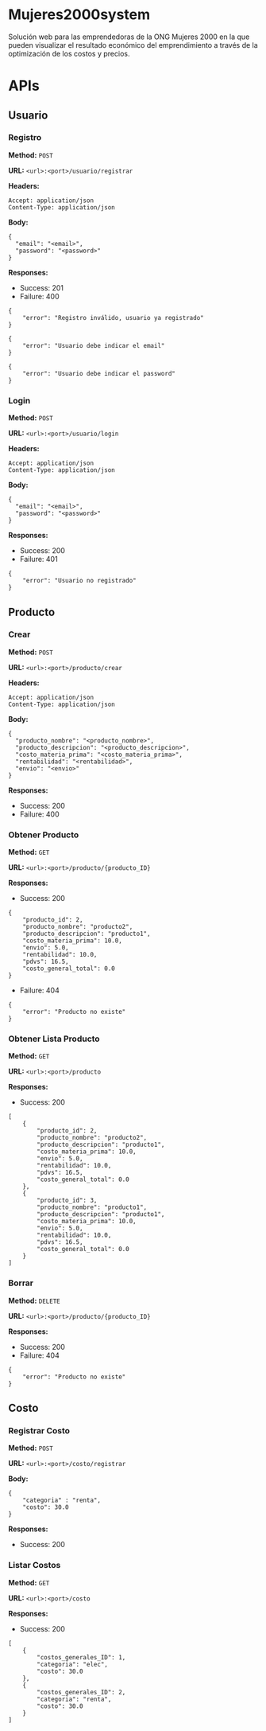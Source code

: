 # Mujeres2000system
Solución web para las emprendedoras de la ONG Mujeres 2000 en la que pueden visualizar el resultado económico del emprendimiento a través de la optimización de los costos y precios.

# APIs

## Usuario

### Registro

**Method:** `POST`

**URL:** `<url>:<port>/usuario/registrar`

**Headers:**
```
Accept: application/json
Content-Type: application/json
```

**Body:** 
```
{
  "email": "<email>",
  "password": "<password>"
}
```

**Responses:**
- Success: 201
- Failure: 400
```
{
    "error": "Registro inválido, usuario ya registrado"
}
```
```
{
    "error": "Usuario debe indicar el email"
}
```
```
{
    "error": "Usuario debe indicar el password"
}
```

### Login

**Method:** `POST`

**URL:** `<url>:<port>/usuario/login`

**Headers:**
```
Accept: application/json
Content-Type: application/json
```

**Body:** 
```
{
  "email": "<email>",
  "password": "<password>"
}
```

**Responses:**
- Success: 200
- Failure: 401
```
{
    "error": "Usuario no registrado"
}
```

## Producto

### Crear

**Method:** `POST`

**URL:** `<url>:<port>/producto/crear`

**Headers:**
```
Accept: application/json
Content-Type: application/json
```

**Body:** 
```
{
  "producto_nombre": "<producto_nombre>",
  "producto_descripcion": "<producto_descripcion>",
  "costo_materia_prima": "<costo_materia_prima>",
  "rentabilidad": "<rentabilidad>",
  "envio": "<envio>"
}
```

**Responses:**
- Success: 200
- Failure: 400

### Obtener Producto

**Method:** `GET`

**URL:** `<url>:<port>/producto/{producto_ID}`

**Responses:**
- Success: 200
```
{
    "producto_id": 2,
    "producto_nombre": "producto2",
    "producto_descripcion": "producto1",
    "costo_materia_prima": 10.0,
    "envio": 5.0,
    "rentabilidad": 10.0,
    "pdvs": 16.5,
    "costo_general_total": 0.0
}
```
- Failure: 404
```
{
    "error": "Producto no existe"
}
```

### Obtener Lista Producto
**Method:** `GET`

**URL:** `<url>:<port>/producto`

**Responses:**
- Success: 200
```
[
    {
        "producto_id": 2,
        "producto_nombre": "producto2",
        "producto_descripcion": "producto1",
        "costo_materia_prima": 10.0,
        "envio": 5.0,
        "rentabilidad": 10.0,
        "pdvs": 16.5,
        "costo_general_total": 0.0
    },
    {
        "producto_id": 3,
        "producto_nombre": "producto1",
        "producto_descripcion": "producto1",
        "costo_materia_prima": 10.0,
        "envio": 5.0,
        "rentabilidad": 10.0,
        "pdvs": 16.5,
        "costo_general_total": 0.0
    }
]
```

### Borrar
**Method:** `DELETE`

**URL:** `<url>:<port>/producto/{producto_ID}`

**Responses:**
- Success: 200
- Failure: 404
```
{
    "error": "Producto no existe"
}
```

## Costo

### Registrar Costo
**Method:** `POST`

**URL:** `<url>:<port>/costo/registrar`

**Body:** 
```
{
    "categoria" : "renta",
    "costo": 30.0
}
```

**Responses:**
- Success: 200

### Listar Costos
**Method:** `GET`

**URL:** `<url>:<port>/costo`

**Responses:**
- Success: 200
```
[
    {
        "costos_generales_ID": 1,
        "categoria": "elec",
        "costo": 30.0
    },
    {
        "costos_generales_ID": 2,
        "categoria": "renta",
        "costo": 30.0
    }
]
```